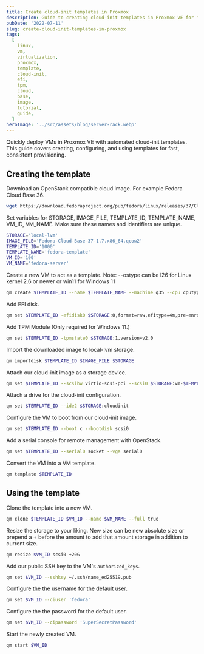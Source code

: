 ```yaml
---
title: Create cloud-init templates in Proxmox
description: Guide to creating cloud-init templates in Proxmox VE for fast VM deployment with automated setup, EFI support, and cloud image integration.
pubDate: '2022-07-11'
slug: create-cloud-init-templates-in-proxmox
tags:
  [
    linux,
    vm,
    virtualization,
    proxmox,
    template,
    cloud-init,
    efi,
    tpm,
    cloud,
    base,
    image,
    tutorial,
    guide,
  ]
heroImage: '../src/assets/blog/server-rack.webp'
---
```


Quickly deploy VMs in Proxmox VE with automated cloud-init templates. This guide covers creating, configuring, and using templates for fast, consistent provisioning.

## Creating the template

Download an OpenStack compatible cloud image. For example Fedora Cloud Base 36.

```sh
wget https://download.fedoraproject.org/pub/fedora/linux/releases/37/Cloud/x86_64/images/Fedora-Cloud-Base-37-1.7.x86_64.qcow2
```

Set variables for STORAGE, IMAGE_FILE, TEMPLATE_ID, TEMPLATE_NAME, VM_ID, VM_NAME. Make sure these names and identifiers are unique.

```sh
STORAGE='local-lvm'
IMAGE_FILE='Fedora-Cloud-Base-37-1.7.x86_64.qcow2'
TEMPLATE_ID='1000'
TEMPLATE_NAME='fedora-template'
VM_ID='100'
VM_NAME='fedora-server'
```

Create a new VM to act as a template.
Note: --ostype can be l26 for Linux kernel 2.6 or newer or win11 for Windows 11

```sh
qm create $TEMPLATE_ID --name $TEMPLATE_NAME --machine q35 --cpu cputype=host --core 2 --memory 2048 --net0 virtio,bridge=vmbr0 --bios ovmf --ostype l26
```

Add EFI disk.

```sh
qm set $TEMPLATE_ID -efidisk0 $STORAGE:0,format=raw,efitype=4m,pre-enrolled-keys=1
```

Add TPM Module (Only required for Windows 11.)

```sh
qm set $TEMPLATE_ID -tpmstate0 $STORAGE:1,version=v2.0
```

Import the downloaded image to local-lvm storage.

```sh
qm importdisk $TEMPLATE_ID $IMAGE_FILE $STORAGE
```

Attach our cloud-init image as a storage device.

```sh
qm set $TEMPLATE_ID --scsihw virtio-scsi-pci --scsi0 $STORAGE:vm-$TEMPLATE_ID-disk-1
```

Attach a drive for the cloud-init configuration.

```sh
qm set $TEMPLATE_ID --ide2 $STORAGE:cloudinit
```

Configure the VM to boot from our cloud-init image.

```sh
qm set $TEMPLATE_ID --boot c --bootdisk scsi0
```

Add a serial console for remote management with OpenStack.

```sh
qm set $TEMPLATE_ID --serial0 socket --vga serial0
```

Convert the VM into a VM template.

```sh
qm template $TEMPLATE_ID
```

## Using the template

Clone the template into a new VM.

```sh
qm clone $TEMPLATE_ID $VM_ID --name $VM_NAME --full true
```

Resize the storage to your liking. New size can be new absolute size or prepend a + before the amount to add that amount storage in addition to current size.

```sh
qm resize $VM_ID scsi0 +20G
```

Add our public SSH key to the VM's `authorized_keys`.

```sh
qm set $VM_ID --sshkey ~/.ssh/name_ed25519.pub
```

Configure the the username for the default user.

```sh
qm set $VM_ID --ciuser 'fedora'
```

Configure the the password for the default user.

```sh
qm set $VM_ID --cipassword 'SuperSecretPassword'
```

Start the newly created VM.

```sh
qm start $VM_ID
```
